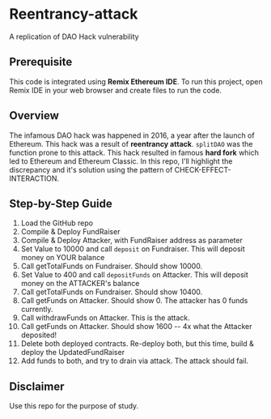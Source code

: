 # Reentrancy-attack
A replication of DAO Hack vulnerability

## Prerequisite
This code is integrated using **Remix Ethereum IDE**. To run this project, open Remix IDE in your web browser and create files to run the code.

## Overview
The infamous DAO hack was happened in 2016, a year after the launch of Ethereum. This hack was a result of **reentrancy attack**. `splitDAO` was the function prone to this attack.
This hack resulted in famous **hard fork** which led to Ethereum and Ethereum Classic. In this repo, I'll highlight the discrepancy and it's solution using the pattern of CHECK-EFFECT-INTERACTION.

## Step-by-Step Guide
1. Load the GitHub repo
2. Compile & Deploy FundRaiser
3. Compile & Deploy Attacker, with FundRaiser address as parameter
4. Set Value to 10000 and call `deposit` on Fundraiser. This will deposit money on YOUR balance
5. Call getTotalFunds on Fundraiser. Should show 10000.
6. Set Value to 400 and call `depositFunds` on Attacker. This will deposit money on the ATTACKER's balance
7. Call getTotalFunds on Fundraiser. Should show 10400.
8. Call getFunds on Attacker. Should show 0. The attacker has 0 funds currently.
9. Call withdrawFunds on Attacker. This is the attack.
10. Call getFunds on Attacker. Should show 1600 -- 4x what the Attacker deposited!
11. Delete both deployed contracts. Re-deploy both, but this time, build & deploy the UpdatedFundRaiser
12. Add funds to both, and try to drain via attack. The attack should fail.

## Disclaimer
Use this repo for the purpose of study.
